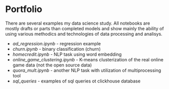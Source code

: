# Portfolio

There are several examples my data science study. 
All notebooks are mostly drafts or parts than completed models and show mainly the ability of using various methodics and technologies of data processing and analisys.

- *ad_regression.ipynb* - regression example
- *churn.ipynb* - binary classification (churn)
- *homecredit.ipynb* - NLP task using word embedding
- *online_game_clustering.ipynb* - K-means clusterization of the real online game data (not the open source data)
- *quora_mult.ipynb* - another NLP task with utilization of multiprocessing tool
- *sql_queries* - examples of sql queries ot clickhouse database 
